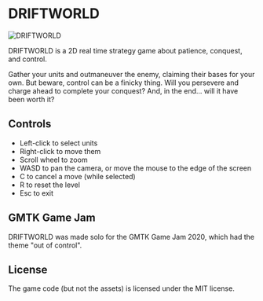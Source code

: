# DRIFTWORLD

![DRIFTWORLD](https://raw.github.com/voithos/driftworld/master/driftworld.png)

DRIFTWORLD is a 2D real time strategy game about patience, conquest, and control.

Gather your units and outmaneuver the enemy, claiming their bases for your own. But beware, control can be a finicky thing. Will you persevere and charge ahead to complete your conquest? And, in the end... will it have been worth it?

## Controls

- Left-click to select units
- Right-click to move them
- Scroll wheel to zoom
- WASD to pan the camera, or move the mouse to the edge of the screen
- C to cancel a move (while selected)
- R to reset the level
- Esc to exit

## GMTK Game Jam

DRIFTWORLD was made solo for the GMTK Game Jam 2020, which had the theme "out of control".

## License

The game code (but not the assets) is licensed under the MIT license.
